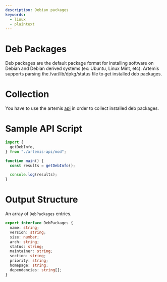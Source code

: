```yaml
---
description: Debian packages
keywords:
  - linux
  - plaintext
---
```


# Deb Packages

Deb packages are the default package format for installing software on Debian
and Debian derived systems (ex: Ubuntu, Linux Mint, etc). Artemis supports
parsing the /var/lib/dpkg/status file to get installed deb packages.

# Collection

You have to use the artemis [api](../../API/overview.md) in order to collect
installed deb packages.

# Sample API Script

```typescript
import {
  getDebInfo,
} from "./artemis-api/mod";

function main() {
  const results = getDebInfo();

  console.log(results);
}
```

# Output Structure

An array of `DebPackages` entries.

```typescript
export interface DebPackages {
  name: string;
  version: string;
  size: number;
  arch: string;
  status: string;
  maintainer: string;
  section: string;
  priority: string;
  homepage: string;
  dependencies: string[];
}
```
